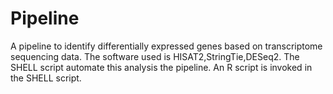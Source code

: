 # Pipeline
A pipeline to identify differentially expressed genes based on transcriptome sequencing data. The software used is HISAT2,StringTie,DESeq2. The SHELL script automate this analysis the pipeline. An R script is invoked in the SHELL script.
